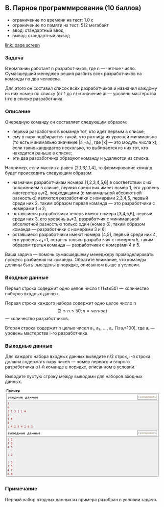 ## B. Парное программирование (10 баллов)
- ограничение по времени на тест: 1.0 с
- ограничение по памяти на тест: 512 мегабайт
- ввод: стандартный ввод
- вывод: стандартный вывод

[link: page screen](Screens\Task_B.mhtml)

### Задача
В компании работает n разработчиков, где n — четное число. Сумасшедший менеджер решил разбить всех разработчиков на команды по два человека.

Для этого он составил список всех разработчиков и назначил каждому из них номер по списку (от 1 до n) и значение ai — уровень мастерства i-го в списке разработчика.

### Описание
Очередную команду он составляет следующим образом:
- первый разработчик в команде тот, кто идет первым в списке;
- ему в пару подбирается такой, что разница их уровней минимальна (то есть минимально значение |aᵢ−aᵧ|, где |x| — это модуль числа x); если таких кандидатов несколько, то выбирается из них тот, кто находится раньше в списке;
- эти два разработчика образуют команду и удаляются из списка.

Например, если массив a равен [2,1,3,1,1,4], то формирование команд будет происходить следующим образом:
- назначим разработчикам номера [1,2,3,4,5,6] в соответствии с их положением в списке, первый среди них имеет номер 1, его уровень мастерства a₁=2, подходящими (с минимальной абсолютной разностью) являются разработчики с номерами 2,3,4,5, первый среди них 2, таким образом первая команда — это разработчики с номерами 1 и 2;
- оставшиеся разработчики теперь имеют номера [3,4,5,6], первый среди них 3, его уровень a₃=3, разработчик с минимальной абсолютной разностью только один (номер 6), таким образом команда — разработчики с номерами 3 и 6;
- оставшиеся разработчики имеют номера [4,5], первый среди них 4, его уровень a₄=1, остался только разработчик с номером 5, таким образом третья команда — разработчики с номерами 4 и 5.

Ваша задача — помочь сумасшедшему менеджеру промоделировать процесс разбиения на команды. Обратите внимание, что команды должны быть выведены в порядке, описанном выше в условии.

### Входные данные
Первая строка содержит одно целое число t
(1≤t≤50)
— количество наборов входных данных.

Первая строка каждого набора содержит одно целое число n
$$(2≤n≤50; n=четное)$$
— количество разработчиков.

Вторая строка содержит n целых чисел a₁, a₂, …, aₙ (1≤aᵢ≤100), где aᵢ — уровень мастерства i-го разработчика.

### Выходные данные
Для каждого набора входных данных выведите n/2 строк, i-я строка должна содержать пару чисел — номер первого и второго разработчика в i-й команде в порядке, описанном в условии.

Выводите пустую строку между выводами для наборов входных данных.

![картинка примеры](Screens\screen_1.png)

### Примечание
Первый набор входных данных из примера разобран в условии задачи.